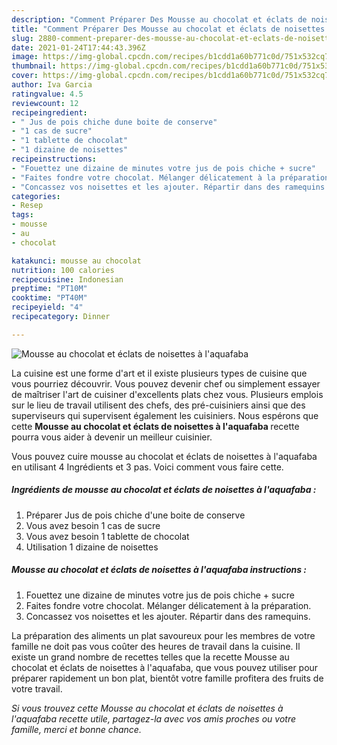 ```yaml
---
description: "Comment Préparer Des Mousse au chocolat et éclats de noisettes à l&amp;#39;aquafaba"
title: "Comment Préparer Des Mousse au chocolat et éclats de noisettes à l&amp;#39;aquafaba"
slug: 2880-comment-preparer-des-mousse-au-chocolat-et-eclats-de-noisettes-a-l-and-39-aquafaba
date: 2021-01-24T17:44:43.396Z
image: https://img-global.cpcdn.com/recipes/b1cdd1a60b771c0d/751x532cq70/mousse-au-chocolat-et-eclats-de-noisettes-a-laquafaba-photo-principale-de-la-recette.jpg
thumbnail: https://img-global.cpcdn.com/recipes/b1cdd1a60b771c0d/751x532cq70/mousse-au-chocolat-et-eclats-de-noisettes-a-laquafaba-photo-principale-de-la-recette.jpg
cover: https://img-global.cpcdn.com/recipes/b1cdd1a60b771c0d/751x532cq70/mousse-au-chocolat-et-eclats-de-noisettes-a-laquafaba-photo-principale-de-la-recette.jpg
author: Iva Garcia
ratingvalue: 4.5
reviewcount: 12
recipeingredient:
- " Jus de pois chiche dune boite de conserve"
- "1 cas de sucre"
- "1 tablette de chocolat"
- "1 dizaine de noisettes"
recipeinstructions:
- "Fouettez une dizaine de minutes votre jus de pois chiche + sucre"
- "Faites fondre votre chocolat. Mélanger délicatement à la préparation."
- "Concassez vos noisettes et les ajouter. Répartir dans des ramequins."
categories:
- Resep
tags:
- mousse
- au
- chocolat

katakunci: mousse au chocolat 
nutrition: 100 calories
recipecuisine: Indonesian
preptime: "PT10M"
cooktime: "PT40M"
recipeyield: "4"
recipecategory: Dinner

---
```



![Mousse au chocolat et éclats de noisettes à l&#39;aquafaba](https://img-global.cpcdn.com/recipes/b1cdd1a60b771c0d/751x532cq70/mousse-au-chocolat-et-eclats-de-noisettes-a-laquafaba-photo-principale-de-la-recette.jpg)

La cuisine est une forme d'art et il existe plusieurs types de cuisine que vous pourriez découvrir. Vous pouvez devenir chef ou simplement essayer de maîtriser l'art de cuisiner d'excellents plats chez vous. Plusieurs emplois sur le lieu de travail utilisent des chefs, des pré-cuisiniers ainsi que des superviseurs qui supervisent également les cuisiniers. Nous espérons que cette <strong> Mousse au chocolat et éclats de noisettes à l&#39;aquafaba </strong> recette pourra vous aider à devenir un meilleur cuisinier.

<!--inarticleads1-->

Vous pouvez cuire mousse au chocolat et éclats de noisettes à l&#39;aquafaba en utilisant 4 Ingrédients et 3 pas. Voici comment vous faire cette.

##### Ingrédients de mousse au chocolat et éclats de noisettes à l&#39;aquafaba :

1. Préparer  Jus de pois chiche d&#39;une boite de conserve
1. Vous avez besoin 1 cas de sucre
1. Vous avez besoin 1 tablette de chocolat
1. Utilisation 1 dizaine de noisettes




<!--inarticleads2-->

##### Mousse au chocolat et éclats de noisettes à l&#39;aquafaba instructions :

1. Fouettez une dizaine de minutes votre jus de pois chiche + sucre
1. Faites fondre votre chocolat. Mélanger délicatement à la préparation.
1. Concassez vos noisettes et les ajouter. Répartir dans des ramequins.




<!--inarticleads1-->

<p>
La préparation des aliments un plat savoureux pour les membres de votre famille ne doit pas vous coûter des heures de travail dans la cuisine. Il existe un grand nombre de recettes telles que la recette Mousse au chocolat et éclats de noisettes à l&#39;aquafaba, que vous pouvez utiliser pour préparer rapidement un bon plat, bientôt votre famille profitera des fruits de votre travail.
</p>

<p>
<i>Si vous trouvez cette Mousse au chocolat et éclats de noisettes à l&#39;aquafaba recette utile, partagez-la avec vos amis proches ou votre famille, merci et bonne chance.</i>
</p>
